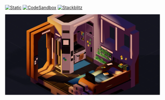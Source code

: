 [![Static](https://img.shields.io/badge/demo-%23646CFF.svg?logo=html5&logoColor=white)](https://pmndrs.github.io/examples/clones)
[![CodeSandbox](https://img.shields.io/badge/codesandbox-040404?logo=codesandbox&logoColor=DBDBDB)](https://codesandbox.io/s/github/pmndrs/examples/tree/main/demos/clones)
[![Stackblitz](https://img.shields.io/badge/stackblitz-fff?logo=Stackblitz&logoColor=1389FD)](https://stackblitz.com/github/pmndrs/examples/tree/main/demos/clones)

![](thumbnail.webp)
